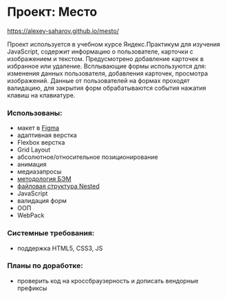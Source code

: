 # Проект: Место

https://alexey-saharov.github.io/mesto/

Проект используется в учебном курсе Яндекс.Практикум для изучения JavaScript, содержит информацию
о пользователе, карточки с изображением и текстом. Предусмотрено добавление карточек в избранное или
удаление. Всплывающие формы используются для: изменения данных пользователя, добавления карточек,
просмотра изображений. Данные от пользователей на формах проходят валидацию, для закрытия форм
обрабатываются события нажатия клавиш на клавиатуре.



### Использованы:

* макет в [Figma](https://www.figma.com/)
* адаптивная верстка
* Flexbox верстка
* Grid Layout
* абсолютное/относительное позиционирование
* анимация
* медиазапросы
* [методология БЭМ](https://ru.bem.info/)
* [файловая структура Nested](https://ru.bem.info/methodology/filestructure/#nested)
* JavaScript
* валидация форм
* ООП
* WebPack


### Системные требования:
* поддержка HTML5, CSS3, JS


### Планы по доработке:
* проверить код на кроссбраузерность и дописать вендорные префиксы
